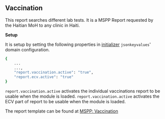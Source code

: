 ## Vaccination
This report searches different lab tests. It is a MSPP Report requested by the Haitian MoH to any clinic in Haiti.

**Setup**

It is setup by setting the following properties in [initializer](https://github.com/mekomsolutions/openmrs-module-initializer) `jsonkeyvalues`' domain configuration. 

```bash
{
    ...
    ...,
    "report.vaccination.active": "true",
    "report.ecv.active": "true"
}
```
`report.vaccination.active` activates the individual vaccinations report to be usable when the module is loaded.
`report.vaccination.active` activates the ECV part of report to be usable when the module is loaded.

The report template can be found at [MSPP: Vaccination](https://docs.google.com/spreadsheets/d/1Nf95GxnyDl-YNNAKLqXGYs34tO8FsmiLJqKInwd46FA/edit#gid=1608868809)